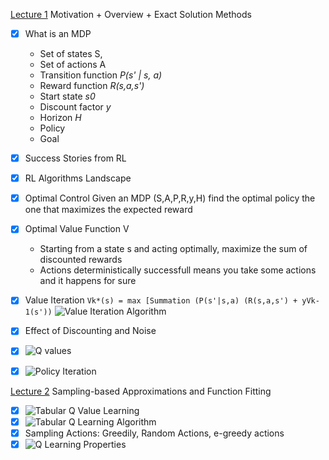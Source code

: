 [Lecture 1](https://www.youtube.com/watch?v=qaMdN6LS9rA) 
Motivation + Overview + Exact Solution Methods

- [x] What is an MDP 
  - Set of states S,
  - Set of actions A
  - Transition function *P(s' | s, a)*
  - Reward function *R(s,a,s')*
  - Start state *s0*
  - Discount factor *y*
  - Horizon *H*
  - Policy 
  - Goal 
- [x] Success Stories from RL
- [x] RL Algorithms Landscape
- [x] Optimal Control 
  Given an MDP (S,A,P,R,y,H) find the optimal policy the one that maximizes the expected reward
- [x] Optimal Value Function V
  * Starting from a state s and acting optimally, maximize the sum of discounted rewards  
  * Actions deterministically successfull means you take some actions and it happens for sure
- [x] Value Iteration 
`Vk*(s) = max [Summation (P(s'|s,a) (R(s,a,s') + yVk-1(s'))`
![Value Iteration Algorithm](https://github.com/kkhetarpal/Literature/tree/master/RL/DRLBootcamp/ValueIteration.png?raw=true "Optional Title")
- [x] Effect of Discounting and Noise
- [x] ![Q values](https://github.com/kkhetarpal/Literature/tree/master/RL/DRLBootcamp/QValues.png?raw=true "Optional Title")
- [x] ![Policy Iteration](https://github.com/kkhetarpal/Literature/tree/master/RL/DRLBootcamp/PolicyIteration.png?raw=true "Optional Title")


[Lecture 2](https://www.youtube.com/watch?v=qO-HUo0LsO4) 
Sampling-based Approximations and Function Fitting

- [x] ![Tabular Q Value Learning](https://github.com/kkhetarpal/Literature/tree/master/RL/DRLBootcamp/TabularQLearning.png?raw=true "Optional Title")
- [x] ![Tabular Q Learning Algorithm](https://github.com/kkhetarpal/Literature/tree/master/RL/DRLBootcamp/TabularQLearningAlgo.png?raw=true "Optional Title")
- [x] Sampling Actions: Greedily, Random Actions, e-greedy actions
- [x] ![Q Learning Properties](https://github.com/kkhetarpal/Literature/tree/master/RL/DRLBootcamp/QLearningPropertiesI.png?raw=true "Optional Title")
